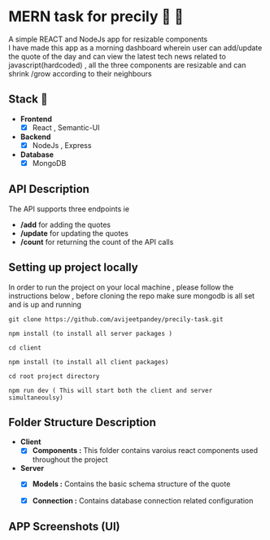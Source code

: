 # MERN task for precily :tada: :rocket:

A simple REACT and NodeJs app for resizable components<br/>
I have made this app as a morning dashboard wherein user can add/update the quote of the day and can view the latest tech news related to javascript(hardcoded) ,
all the three components are resizable and can shrink /grow according to their neighbours

## Stack :muscle:

- **Frontend**
  - [x] React , Semantic-UI
- **Backend**
  - [x] NodeJs , Express
- **Database**
  - [x] MongoDB

## API Description

The API supports three endpoints ie

- **/add** for adding the quotes 
- **/update** for updating the quotes
- **/count** for returning the count of the API calls

## Setting up project locally

In order to run the project on your local machine , please follow the instructions below , before cloning the repo make sure mongodb is all set and is up and running

```
git clone https://github.com/avijeetpandey/precily-task.git

npm install (to install all server packages )

cd client

npm install (to install all client packages)

cd root project directory

npm run dev ( This will start both the client and server simultaneoulsy)
```

## Folder Structure Description
- **Client**
    - [x] **Components :**  This folder contains varoius react components used throughout the project
- **Server**
    - [x] **Models :** Contains the basic schema structure of the quote
    - [x] **Connection :** Contains database connection related configuration 


## APP Screenshots (UI)